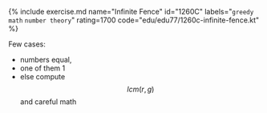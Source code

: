 {% include exercise.md name="Infinite Fence" id="1260C" labels="`greedy` `math` `number theory`" rating=1700 code="edu/edu77/1260c-infinite-fence.kt" %}

Few cases:

* numbers equal,
* one of them 1
* else compute $$lcm(r, g)$$ and careful math
